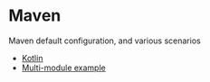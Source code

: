 # Maven

Maven default configuration, and various scenarios

* [Kotlin](kotlin/)
* [Multi-module example](multimodule-example/)

